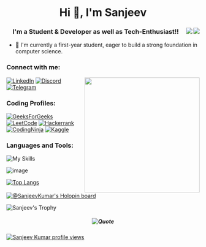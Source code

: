 
<h1 align="center">Hi 👋, I'm Sanjeev</h1>




<a target="_blank">
<img align="right" src="https://user-images.githubusercontent.com/3369400/139447912-e0f43f33-6d9f-45f8-be46-2df5bbc91289.png#gh-dark-mode-only"/>
<img align="right" src="https://user-images.githubusercontent.com/3369400/139448065-39a229ba-4b06-434b-bc67-616e2ed80c8f.png#gh-light-mode-only"/>

<h3 align="center">I'm a Student & Developer as well as Tech-Enthusiast!!</h3>

- 🌱 I'm currently a first-year student, eager to build a strong foundation in computer science.


<h3 align="left">Connect with me:</h3>
<img align="right" width="300px" src="https://user-images.githubusercontent.com/74038190/212750996-938b257b-266c-45a7-9af7-655341c0f58b.gif"/>

[![LinkedIn](https://img.shields.io/badge/linkedin-%230077B5.svg?style=for-the-badge&logo=linkedin&logoColor=white)](https://in.linkedin.com/in/sanjeev-kumar78)
[![Discord](https://img.shields.io/badge/Discord-%235865F2.svg?style=for-the-badge&logo=discord&logoColor=white)](https://discord.com/users/sanjeevkumar78)
[![Telegram](https://img.shields.io/badge/Telegram-2CA5E0?style=for-the-badge&logo=telegram&logoColor=white)](https://t.me/Sanjeev032)
<h3 align="left">Coding Profiles:</h3>

[![GeeksForGeeks](https://img.shields.io/badge/GeeksforGeeks-gray?style=for-the-badge&logo=geeksforgeeks&logoColor=35914c)](https://auth.geeksforgeeks.org/user/sanjeevkumar032)
[![LeetCode](https://img.shields.io/badge/LeetCode-000000?style=for-the-badge&logo=LeetCode&logoColor=#d16c06)](https://leetcode.com/u/Sanjeev-Kumar78/)
[![Hackerrank](https://img.shields.io/badge/-Hackerrank-2EC866?style=for-the-badge&logo=HackerRank&logoColor=white)](https://www.hackerrank.com/@premchandrasing1)
[![CodingNinja](https://img.shields.io/badge/Coding%20Ninjas-DD6620.svg?style=for-the-badge&logo=Coding-Ninjas&logoColor=white)](https://www.naukri.com/code360/profile/f136673e-6e6d-4e88-843e-e1b758eddcc1)
[![Kaggle](https://img.shields.io/badge/Kaggle-035a7d?style=for-the-badge&logo=kaggle&logoColor=white)](https://www.kaggle.com/sanjeevkumar78/)
<h3 align="left">Languages and Tools:</h3>

![My Skills](https://skillicons.dev/icons?i=gcp,docker,git,python,cpp,linux,mysql,mongodb,postman,javascript,nodejs,html,css,bootstrap,ai,ps&perline=8)

![image](https://user-images.githubusercontent.com/74038190/212284100-561aa473-3905-4a80-b561-0d28506553ee.gif)

[![Top Langs](https://github-readme-stats.vercel.app/api/top-langs/?username=Sanjeev-Kumar78&layout=compact&theme=midnight-purple)](https://github.com/Sanjeev-Kumar78/github-readme-stats)

[![@SanjeevKumar's Holopin board](https://holopin.io/api/user/board?user=SanjeevKumar)](https://holopin.io/@SanjeevKumar)
  
<!-- ![Sanjeev's GitHub stats](https://github-readme-stats.vercel.app/api?username=Sanjeev-Kumar78&show_icons=true&theme=midnight-purple) -->

![Sanjeev's Trophy ](https://github-profile-trophy.vercel.app/?username=Sanjeev-Kumar78&theme=radical)

<h5 align="center">
  
![Quote](https://github-readme-quotes-bay.vercel.app/quote?theme=tokyonight&animation=default&layout=churchill&font=Architect&quoteType=quote-for-the-day&fontColor=lavender)
</h5>

[![Sanjeev Kumar profile views](https://u8views.com/api/v1/github/profiles/62820550/views/total-count.svg)](https://u8views.com/github/Sanjeev-Kumar78)

  
